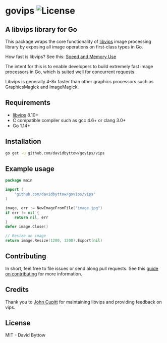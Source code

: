 # govips ![License](https://img.shields.io/badge/license-MIT-blue.svg)


## A libvips library for Go
This package wraps the core functionality of [libvips](https://github.com/libvips/libvips) image processing library by exposing all image operations on first-class types in Go.

How fast is libvips? See this: [Speed and Memory Use](https://github.com/libvips/libvips/wiki/Speed-and-memory-use)

The intent for this is to enable developers to build extremely fast image processors in Go, which is suited well for concurrent requests.

Libvips is generally 4-8x faster than other graphics processors such as GraphicsMagick and ImageMagick.

## Requirements
- [libvips](https://github.com/libvips/libvips) 8.10+
- C compatible compiler such as gcc 4.6+ or clang 3.0+
- Go 1.14+

## Installation
```bash
go get -u github.com/davidbyttow/govips/vips
```

## Example usage
```go
package main

import (
	"github.com/davidbyttow/govips/vips"
)

image, err := NewImageFromFile("image.jpg")
if err != nil {
	return nil, err
}
defer image.Close()

// Resize an image
return image.Resize(1200, 1200).Export(nil)
```

## Contributing
In short, feel free to file issues or send along pull requests. See this [guide on contributing](https://github.com/davidbyttow/govips/blob/master/CONTRIBUTING.md) for more information.

## Credits
Thank you to [John Cupitt](https://github.com/jcupitt) for maintaining libvips and providing feedback on vips.

## License
MIT - David Byttow
